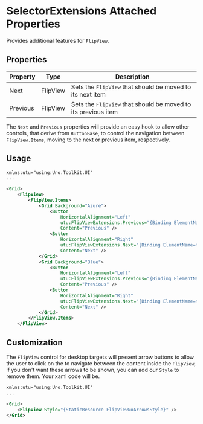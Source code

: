 # SelectorExtensions Attached Properties

Provides additional features for `FlipView`.

## Properties
Property|Type|Description
-|-|-
Next|FlipView| Sets the `FlipView` that should be moved to its next item
Previous|FlipView| Sets the `FlipView` that should be moved to its previous item

The `Next` and `Previous` properties will provide an easy hook to allow other controls, that derive from `ButtonBase`, to control the navigation between `FlipView.Items`, moving to the next or previous item, respectively.

## Usage

```xml
xmlns:utu="using:Uno.Toolkit.UI"
...

<Grid>
    <FlipView>
        <FlipView.Items>
            <Grid Background="Azure">
                <Button
                    HorizontalAlignment="Left"
                    utu:FlipViewExtensions.Previous="{Binding ElementName=flipView}"
                    Content="Previous" />
                <Button
                    HorizontalAlignment="Right"
                    utu:FlipViewExtensions.Next="{Binding ElementName=flipView}"
                    Content="Next" />
            </Grid>
            <Grid Background="Blue">
                <Button
                    HorizontalAlignment="Left"
                    utu:FlipViewExtensions.Previous="{Binding ElementName=flipView}"
                    Content="Previous" />
                <Button
                    HorizontalAlignment="Right"
                    utu:FlipViewExtensions.Next="{Binding ElementName=flipView}"
                    Content="Next" />
            </Grid>
        </FlipView.Items>
    </FlipView>
```

## Customization

The `FlipView` control for desktop targets will present arrow buttons to allow the user to click on the to navigate between the content inside the `FlipView`, if you don't want these arrows to be shown, you can add our `Style` to remove them. Your xaml code will be.

```xml
xmlns:utu="using:Uno.Toolkit.UI"
...

<Grid>
    <FlipView Style="{StaticResource FlipViewNoArrowsStyle}" />
</Grid>
```
